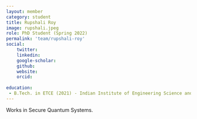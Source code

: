 ```yaml
---
layout: member
category: student
title: Rupshali Roy
image: rupshali.jpeg
role: PhD Student (Spring 2022)
permalink: 'team/rupshali-roy'
social:
    twitter: 
    linkedin: 
    google-scholar:
    github: 
    website:
    orcid: 
    
education:
 - B.Tech. in ETCE (2021) - Indian Institute of Engineering Science and Technology, Shibpur
---
```


Works in Secure Quantum Systems.
